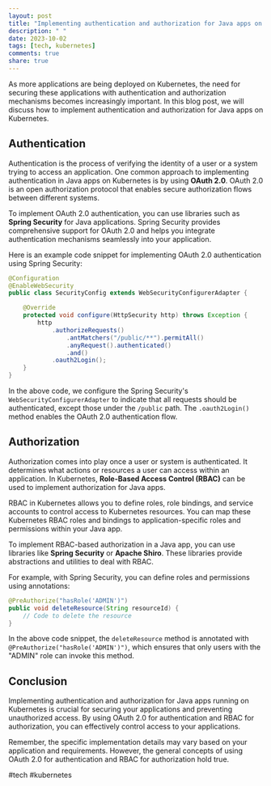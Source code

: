 ```yaml
---
layout: post
title: "Implementing authentication and authorization for Java apps on Kubernetes"
description: " "
date: 2023-10-02
tags: [tech, kubernetes]
comments: true
share: true
---
```


As more applications are being deployed on Kubernetes, the need for securing these applications with authentication and authorization mechanisms becomes increasingly important. In this blog post, we will discuss how to implement authentication and authorization for Java apps on Kubernetes.

## Authentication

Authentication is the process of verifying the identity of a user or a system trying to access an application. One common approach to implementing authentication in Java apps on Kubernetes is by using **OAuth 2.0**. OAuth 2.0 is an open authorization protocol that enables secure authorization flows between different systems.

To implement OAuth 2.0 authentication, you can use libraries such as **Spring Security** for Java applications. Spring Security provides comprehensive support for OAuth 2.0 and helps you integrate authentication mechanisms seamlessly into your application.

Here is an example code snippet for implementing OAuth 2.0 authentication using Spring Security:

```java
@Configuration
@EnableWebSecurity
public class SecurityConfig extends WebSecurityConfigurerAdapter {

    @Override
    protected void configure(HttpSecurity http) throws Exception {
        http
            .authorizeRequests()
                .antMatchers("/public/**").permitAll()
                .anyRequest().authenticated()
                .and()
            .oauth2Login();
    }
}
```
In the above code, we configure the Spring Security's `WebSecurityConfigurerAdapter` to indicate that all requests should be authenticated, except those under the `/public` path. The `.oauth2Login()` method enables the OAuth 2.0 authentication flow.

## Authorization

Authorization comes into play once a user or system is authenticated. It determines what actions or resources a user can access within an application. In Kubernetes, **Role-Based Access Control (RBAC)** can be used to implement authorization for Java apps.

RBAC in Kubernetes allows you to define roles, role bindings, and service accounts to control access to Kubernetes resources. You can map these Kubernetes RBAC roles and bindings to application-specific roles and permissions within your Java app.

To implement RBAC-based authorization in a Java app, you can use libraries like **Spring Security** or **Apache Shiro**. These libraries provide abstractions and utilities to deal with RBAC.

For example, with Spring Security, you can define roles and permissions using annotations:

```java
@PreAuthorize("hasRole('ADMIN')")
public void deleteResource(String resourceId) {
    // Code to delete the resource
}
```

In the above code snippet, the `deleteResource` method is annotated with `@PreAuthorize("hasRole('ADMIN')")`, which ensures that only users with the "ADMIN" role can invoke this method.

## Conclusion

Implementing authentication and authorization for Java apps running on Kubernetes is crucial for securing your applications and preventing unauthorized access. By using OAuth 2.0 for authentication and RBAC for authorization, you can effectively control access to your applications.

Remember, the specific implementation details may vary based on your application and requirements. However, the general concepts of using OAuth 2.0 for authentication and RBAC for authorization hold true.

#tech #kubernetes